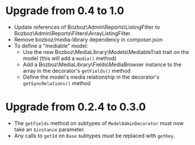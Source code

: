 # Upgrade from 0.4 to 1.0

- Update references of Bozboz\Admin\Reports\ListingFilter to Bozboz\Admin\Reports\Filters\ArrayListingFilter.
- Remove bozboz/media-library dependency in composer.json
- To define a "mediable" model:
	- Use the new Bozboz\MediaLibrary\Models\MediableTrait trait on the model (this will add a `media()` method)
	- Add a Bozboz\MediaLibrary\Fields\MediaBrowser instance to the array in the decorator's `getFields()` method
	- Define the model's media relationship in the decorator's `getSyncRelations()` method

# Upgrade from 0.2.4 to 0.3.0

- The `getFields` method on subtypes of `ModelAdminDecorator` must now take an `$instance` parameter.
- Any calls to `getId` on `Base` subtypes must be replaced with `getKey`.
